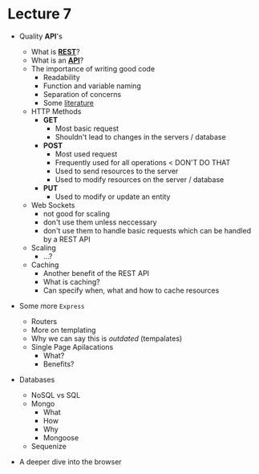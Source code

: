 # Lecture 7

* Quality **API**'s
  * What is [**REST**](https://en.wikipedia.org/wiki/Representational_state_transfer)?
  * What is an [**API**](https://en.wikipedia.org/wiki/Application_programming_interface)?
  * The importance of writing good code
    * Readability
    * Function and variable naming
    * Separation of concerns
    * Some [literature](https://www.amazon.com/Clean-Code-Handbook-Software-Craftsmanship/dp/0132350882)
  * HTTP Methods
    * **GET**
      * Most basic request
      * Shouldn't lead to changes in the servers / database
    * **POST**
      * Most used request
      * Frequently used for all operations < DON'T DO THAT
      * Used to send resources to the server
      * Used to modify resources on the server / database
    * **PUT**
      * Used to modify or update an entity
  * Web Sockets
    * not good for scaling
    * don't use them unless neccessary
    * don't use them to handle basic requests which can be handled by a REST API
  * Scaling
    * ...?
  * Caching
    * Another benefit of the REST API
    * What is caching?
    * Can specify when, what and how to cache resources
* Some more `Express`
  * Routers
  * More on templating
  * Why we can say this is _outdated_ (tempalates)
  * Single Page Apilacations
    * What?
    * Benefits?
* Databases
  * NoSQL vs SQL
  * Mongo
    * What
    * How
    * Why
    * Mongoose
  * Sequenize

* A deeper dive into the browser